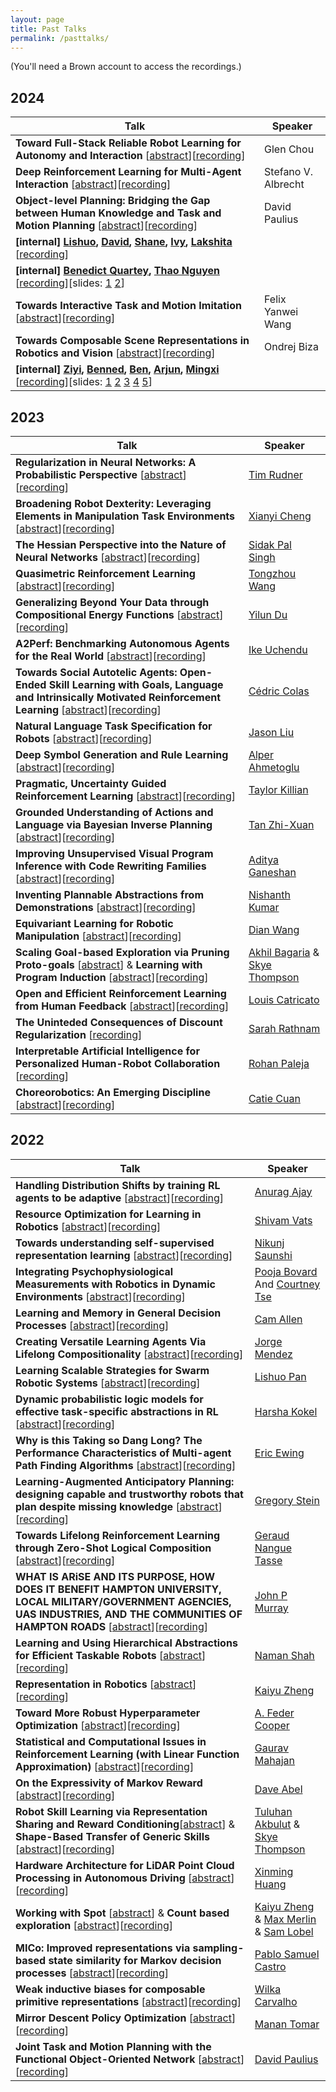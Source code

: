 ```yaml
---
layout: page
title: Past Talks
permalink: /pasttalks/
---
```


(You'll need a Brown account to access the recordings.)
<h2>2024</h2>
<table>
<thead>
  <tr>
    <th>Talk</th>
    <th>Speaker</th>
  </tr>
</thead>
<tbody>
  <tr>
    <td><b>Toward Full-Stack Reliable Robot Learning for Autonomy and Interaction</b> [<a href='abstracts/glenchou.txt' target="_blank">abstract</a>][<a href='https://brown.hosted.panopto.com/Panopto/Pages/Viewer.aspx?id=f89a50f8-b208-4c16-9d03-b103012dbd92' target="_blank">recording</a>]</td>
    <td>Glen Chou</td>
  </tr>
  <tr>
    <td><b>Deep Reinforcement Learning for Multi-Agent Interaction</b> [<a href='abstracts/stefanoalbrecht.txt' target="_blank">abstract</a>][<a href='https://brown.hosted.panopto.com/Panopto/Pages/Viewer.aspx?id=a32a4d42-eac8-45a0-8ad3-b10a0135683e' target='_blank'>recording</a>]</td>
    <td>Stefano V. Albrecht</td>
  </tr>
  <tr>
    <td><b>Object-level Planning: Bridging the Gap between Human Knowledge and Task and Motion Planning</b> [<a href='abstracts/davidpaulius.txt' target="_blank">abstract</a>][<a href='https://brown.hosted.panopto.com/Panopto/Pages/Viewer.aspx?id=4d4d8cf2-965b-4f60-8c0e-b111013014d8' target='_blank'>recording</a>]</td>
    <td>David Paulius</td>
  </tr>
  <tr>
    <td><b>[internal] <a href="https://www.panlishuo.com/" target="_blank">Lishuo</a>, <a href="https://taodav.cc/" target="_blank">David</a>, <a href="https://sparr.io/" target="_blank">Shane</a>, <a href="https://cs.brown.edu/people/grad/xhe71/" target="_blank">Ivy</a>, <a href="https://www.linkedin.com/in/lakshita-dodeja-15399321b/" target="_blank">Lakshita</a></b> [<a href='https://brown.hosted.panopto.com/Panopto/Pages/Viewer.aspx?id=770f2727-f138-4f05-b058-b1180133cd30' target='_blank'>recording</a>]</td><td></td>
  </tr>
  <tr>
    <td><b>[internal] <a href='https://benedictquartey.com/home-page' target="_blank">Benedict Quartey</a>, <a href='https://thao-nguyen-ai.github.io/' target="_blank">Thao Nguyen</a></b> [<a href='https://brown.hosted.panopto.com/Panopto/Pages/Viewer.aspx?id=e51d18f6-0bee-4acf-84ef-b11f012ec1fa' target='_blank'>recording</a>][slides: <a href='pdf/LIMP_Talk_Benedict.pdf' target="_blank">1</a> <a href="https://docs.google.com/presentation/d/1Mfv624cONP7E16hLCEBHJXxadQCO6m7-ziCPur-Fmjw/edit?usp=sharing" target="_blank">2</a>]</td><td></td>
  </tr>
  <tr>
    <td><b>Towards Interactive Task and Motion Imitation</b> [<a href='abstracts/felixwang.txt' target="_blank">abstract</a>][<a href='https://brown.hosted.panopto.com/Panopto/Pages/Viewer.aspx?id=08651f60-fdba-4160-952e-b1260133f8d1' target='_blank'>recording</a>]</td>
    <td>Felix Yanwei Wang</td> 
  </tr>
  <tr>
    <td><b>Towards Composable Scene Representations in Robotics and Vision</b> [<a href='abstracts/ondrejbiza.txt' target="_blank">abstract</a>][<a href='https://brown.hosted.panopto.com/Panopto/Pages/Viewer.aspx?id=b0a1556d-bb90-4fca-a239-b12d0130a9bb' target='_blank'>recording</a>]</td>
    <td>Ondrej Biza</td> 
  </tr>
  <tr>
    <td><b>[internal] <a href="https://yzylmc.github.io/" target="_blank">Ziyi</a>, <a href="https://cs.brown.edu/people/grad/bhedegaa/" target="_blank">Benned</a>, <a href="https://benjaminaspiegel.com/" target="_blank">Ben</a>, <a href="https://arjun-prakash.github.io/" target="_blank">Arjun</a>, <a href="https://saulbatman.github.io/" target="_blank">Mingxi</a></b> [<a href='https://brown.hosted.panopto.com/Panopto/Pages/Viewer.aspx?id=12df9810-de8f-4a71-9fe9-b1340121ea76' target='_blank'>recording</a>][slides: <a href="https://docs.google.com/presentation/d/17o0kTTD0Fr9F7g_PQ_E2FNKCUdqcbreB39IQXoFTxv8/edit?usp=sharing" target="_blank">1</a> <a href="https://drive.google.com/file/d/1wYVRpC5O9ZBeqz_EB1mhaK6waUyKWIGk/view?usp=sharing" target="_blank">2</a> <a href="https://drive.google.com/file/d/1cVG4jKJ9fxiLVHNbincsx9Y1Du6S7WA_/view?usp=sharing" target="_blank">3</a> <a href="https://docs.google.com/presentation/d/1rvFEgDjE6V-wnYNMVAKXf3sYZdaXn2kAwwLREaZODfg/edit?usp=sharing" target="_blank">4</a> <a href="https://docs.google.com/presentation/d/1YUL8QKFx9XB4dv6EXQRU-zxy7CzXIoBqXYVbN8oBD8k/edit?usp=sharing" target="_blank">5</a>]</td><td></td>
  </tr>
</tbody>
</table>

<h2>2023</h2>
<table>
<thead>
  <tr>
    <th>Talk</th>
    <th>Speaker</th>
  </tr>
</thead>
<tbody>
  <tr>
    <td><b>Regularization in Neural Networks: A Probabilistic Perspective</b> [<a href='abstracts/timrudner.txt' target="_blank">abstract</a>][<a href='https://brown.hosted.panopto.com/Panopto/Pages/Viewer.aspx?id=0e1cdf54-2b41-42cf-bb3f-b0cb01325be8' target="_blank">recording</a>]</td>
    <td><a href='https://timrudner.com/' target="_blank">Tim Rudner</a></td>
  </tr>
  <tr>
    <td><b>Broadening Robot Dexterity: Leveraging Elements in Manipulation Task Environments</b> [<a href='abstracts/xianyicheng.txt' target="_blank">abstract</a>][<a href='https://brown.hosted.panopto.com/Panopto/Pages/Viewer.aspx?id=f414da95-cf41-4468-97b9-b0bd013952ad' target="_blank">recording</a>]</td>
    <td><a href='https://xianyicheng.github.io/' target="_blank">Xianyi Cheng</a></td>
  </tr>
  <tr>
    <td><b>The Hessian Perspective into the Nature of Neural Networks</b> [<a href='abstracts/sidakpalsingh.txt' target="_blank">abstract</a>][<a href='https://brown.hosted.panopto.com/Panopto/Pages/Viewer.aspx?id=40316280-6ebd-4e0b-ba2a-b0b6013255a1' target="_blank">recording</a>]</td>
    <td><a href='http://sidakpal.com/' target="_blank">Sidak Pal Singh</a></td>
  </tr>
  <tr>
    <td><b>Quasimetric Reinforcement Learning</b> [<a href='abstracts/tongzhouwang.txt' target="_blank">abstract</a>][<a href='https://brown.hosted.panopto.com/Panopto/Pages/Viewer.aspx?id=9c19b86c-ef96-44f7-bcaf-b0af0120a03f' target="_blank">recording</a>]</td>
    <td><a href='https://www.tongzhouwang.info/' target="_blank">Tongzhou Wang</a></td>
  </tr>
  <tr>
    <td><b>Generalizing Beyond Your Data through Compositional Energy Functions</b> [<a href='abstracts/yilundu.txt' target="_blank">abstract</a>][<a href='https://brown.hosted.panopto.com/Panopto/Pages/Viewer.aspx?id=ebb11f5d-8bd9-4ca0-93a5-b0a8011c6ff7' target="_blank">recording</a>]</td>
    <td><a href='https://yilundu.github.io/' target="_blank">Yilun Du</a></td>
  </tr>
  <tr>
    <td><b>A2Perf: Benchmarking Autonomous Agents for the Real World</b> [<a href='abstracts/ikeuchendu.txt' target="_blank">abstract</a>][<a href='https://brown.hosted.panopto.com/Panopto/Pages/Viewer.aspx?id=0fcab887-5eda-4de9-ac5d-b0a1011838e0' target="_blank">recording</a>]</td>
    <td><a href='https://ikeuchendu.com/' target="_blank">Ike Uchendu</a></td>
  </tr>
  <tr>
    <td><b>Towards Social Autotelic Agents: Open-Ended Skill Learning with Goals, Language and Intrinsically Motivated Reinforcement Learning</b> [<a href='abstracts/cedriccolas.txt' target="_blank">abstract</a>][<a href='https://brown.hosted.panopto.com/Panopto/Pages/Viewer.aspx?id=fa70f372-bfae-4b0c-b197-b09a011e2547' target="_blank">recording</a>]</td>
    <td><a href='https://ccolas.github.io/' target="_blank">Cédric Colas</a></td>
  </tr>
  <tr>
    <td><b>Natural Language Task Specification for Robots</b> [<a href='abstracts/jasonliu.txt' target="_blank">abstract</a>][<a href='https://brown.hosted.panopto.com/Panopto/Pages/Viewer.aspx?id=e9a7bf68-21e3-48a2-9a09-b0930119601e' target="_blank">recording</a>]</td>
    <td><a href='https://jasonxyliu.github.io/' target="_blank">Jason Liu</a></td>
  </tr>
 <tr>
    <td><b>Deep Symbol Generation and Rule Learning</b> [<a href='abstracts/alperahmetoglu.txt' target="_blank">abstract</a>][<a href='https://brown.hosted.panopto.com/Panopto/Pages/Viewer.aspx?id=eebf9755-4855-4d5e-8e0d-b08c011f6596' target="_blank">recording</a>]</td>
    <td><a href='https://alpera.xyz/' target="_blank">Alper Ahmetoglu</a></td>
  </tr> 
  <tr>
    <td><b>Pragmatic, Uncertainty Guided Reinforcement Learning</b> [<a href='abstracts/taylorkillian.txt' target="_blank">abstract</a>][<a href='https://brown.hosted.panopto.com/Panopto/Pages/Viewer.aspx?id=1393288a-7bbe-4dc8-beb9-b085011f7d87' target="_blank">recording</a>]</td>
    <td><a href='https://twkillian.github.io/' target="_blank">Taylor Killian</a></td>
  </tr> 
  <tr>
    <td><b>Grounded Understanding of Actions and Language via Bayesian Inverse Planning</b> [<a href='abstracts/tanzhixuan.txt' target="_blank">abstract</a>][<a href='https://brown.hosted.panopto.com/Panopto/Pages/Viewer.aspx?id=4e8ad957-0aaf-45f5-8189-b03f01293192' target="_blank">recording</a>]</td>
    <td><a href='https://ztangent.github.io/' target="_blank">Tan Zhi-Xuan</a></td>
  </tr> 
  <tr>
    <td><b>Improving Unsupervised Visual Program Inference with Code Rewriting Families</b> [<a href='abstracts/adityaganeshan.txt' target="_blank">abstract</a>][<a href='https://brown.hosted.panopto.com/Panopto/Pages/Viewer.aspx?id=6085a516-a1a9-4d00-9f12-aff90117cf62' target="_blank">recording</a>]</td>
    <td><a href='https://bardofcodes.github.io/' target="_blank">Aditya Ganeshan</a></td>
  </tr> 
  <tr>
    <td><b>Inventing Plannable Abstractions from Demonstrations</b> [<a href='abstracts/nishanthkumar.txt' target="_blank">abstract</a>][<a href='https://brown.hosted.panopto.com/Panopto/Pages/Viewer.aspx?id=7dfa10b7-d608-49f4-852e-aff201226421' target="_blank">recording</a>]</td>
    <td><a href='https://nishanthjkumar.com/' target="_blank">Nishanth Kumar</a></td>
  </tr> 
  <tr>
    <td><b>Equivariant Learning for Robotic Manipulation</b> [<a href='abstracts/dianwang.txt' target="_blank">abstract</a>][<a href='https://brown.hosted.panopto.com/Panopto/Pages/Viewer.aspx?id=da9756a6-0ac9-46e0-94bc-afeb01205379' target="_blank">recording</a>]</td>
    <td><a href='https://pointw.github.io/' target="_blank">Dian Wang</a></td>
  </tr>
  <tr>
    <td><b>Scaling Goal-based Exploration via Pruning Proto-goals</b> [<a href='abstracts/akhilbagaria.txt' target="_blank">abstract</a>] & <b>Learning with Program Induction</b> [<a href='abstracts/skyethompson.txt' target="_blank">abstract</a>][<a href='https://brown.hosted.panopto.com/Panopto/Pages/Viewer.aspx?id=45a45033-c460-483b-a447-afdd0120a6f7' target="_blank">recording</a>]</td>
    <td><a href='https://abagaria.github.io/' target="_blank">Akhil Bagaria</a> & <a href='https://scholar.google.com/citations?user=KdcjezcAAAAJ&hl=en' target="_blank">Skye Thompson</a></td>
  </tr>
  <tr>
    <td><b>Open and Efficient Reinforcement Learning from Human Feedback</b> [<a href='abstracts/louiscastricato.txt' target="_blank">abstract</a>][<a href='https://brown.hosted.panopto.com/Panopto/Pages/Viewer.aspx?id=3feed4f2-dd74-4c98-8a45-afba0130743c' target="_blank">recording</a>]</td>
    <td><a href='https://www.louiscastricato.com/' target="_blank">Louis Catricato</a></td>
  </tr>
  <tr>
    <td><b>The Uninteded Consequences of Discount Regularization</b> [<a href='https://brown.hosted.panopto.com/Panopto/Pages/Viewer.aspx?id=4b958ce6-284f-408e-8114-afb3012de8aa' target="_blank">recording</a>]</td>
    <td><a href='https://sarahrathnam.github.io/' target="_blank">Sarah Rathnam</a></td>
  </tr>
  <tr>
    <td><b>Interpretable Artificial Intelligence for Personalized Human-Robot Collaboration</b> [<a href='https://brown.hosted.panopto.com/Panopto/Pages/Viewer.aspx?id=30668346-9259-4a4c-a469-afac0132df7e' target="_blank">recording</a>]</td>
    <td><a href='https://www.rohanpaleja.com/' target="_blank">Rohan Paleja</a></td>
  </tr>
  <tr>
    <td><b>Choreorobotics: An Emerging Discipline</b> [<a href='abstracts/catiecuan.txt' target="_blank">abstract</a>][<a href='https://brown.hosted.panopto.com/Panopto/Pages/Viewer.aspx?id=4d49fce5-d94f-4935-b98c-afa5012de675' target="_blank">recording</a>]</td>
    <td><a href='https://catiecuan.com/' target="_blank">Catie Cuan</a></td>
  </tr>
</tbody>
</table>

<h2>2022</h2>
<table>
<thead>
  <tr>
    <th>Talk</th>
    <th>Speaker</th>
  </tr>
</thead>
<tbody>
  <tr>
    <td><b>Handling Distribution Shifts by training RL agents to be adaptive</b> [<a href='abstracts/anuragajay.txt' target="_blank">abstract</a>][<a href='https://drive.google.com/file/d/1o4zlo8A3SVL1xviRpt9Egnsm-7t4AkKP/view?usp=sharing' target="_blank">recording</a>]</td>
    <td><a href='https://anuragajay.github.io/' target="_blank">Anurag Ajay</a></td>
  </tr>
  <tr>
    <td><b>Resource Optimization for Learning in Robotics</b> [<a href='abstracts/shivamvats.txt' target="_blank">abstract</a>][<a href='https://drive.google.com/file/d/1i29PGRUrMAoBEzZxHHUji3YlWkStYZBq/view?usp=sharing' target="_blank">recording</a>]</td>
    <td><a href='https://shivamvats.com/' target="_blank">Shivam Vats</a></td>
  </tr>
  <tr>
    <td><b>Towards understanding self-supervised representation learning</b> [<a href='abstracts/nikunjsaunshi.txt' target="_blank">abstract</a>][<a href='https://drive.google.com/file/d/1thkbS-n1qLuYgkEb127gD8wO0KylT7Or/view?usp=share_link' target="_blank">recording</a>]</td>
    <td><a href='https://www.nikunjsaunshi.com/' target="_blank">Nikunj Saunshi</a></td>
  </tr>
  <tr>
    <td><b>Integrating Psychophysiological Measurements with Robotics in Dynamic Environments</b> [<a href='abstracts/poojaandcourtney.txt' target="_blank">abstract</a>][<a href='https://drive.google.com/file/d/1q6Zk58wsbOXMr7tZmU2_ltulIvD80oal/view?usp=sharing' target="_blank">recording</a>]</td>
    <td><a href='https://www.linkedin.com/in/pooja-bovard' target="_blank">Pooja Bovard</a> And <a href='https://cs.brown.edu/people/grad/cctse/' target="_blank">Courtney Tse</a></td>
  </tr>
  <tr>
    <td><b>Learning and Memory in General Decision Processes</b> [<a href='abstracts/camallen.txt' target="_blank">abstract</a>][<a href='https://drive.google.com/file/d/14Hf9fncRsRjmjtmJUL6dZSRcdCKAmOtv/view?usp=sharing' target="_blank">recording</a>]</td>
    <td><a href='https://camallen.net/' target="_blank">Cam Allen</a></td>
  </tr>
  <tr>
    <td><b>Creating Versatile Learning Agents Via Lifelong Compositionality</b> [<a href='abstracts/jorgemendez.txt' target="_blank">abstract</a>][<a href='https://drive.google.com/file/d/1RkszNHiyE-VpVowQ7YODMIc17o07Yhev/view?usp=sharing' target="_blank">recording</a>]</td>
    <td><a href='https://www.csail.mit.edu/person/jorge-mendez' target="_blank">Jorge Mendez</a></td>
  </tr>
  <tr>
    <td><b>Learning Scalable Strategies for Swarm Robotic Systems</b> [<a href='abstracts/lishuopan.txt' target="_blank">abstract</a>][<a href='https://drive.google.com/file/d/1PNpglCIQiuNtRKRIiM4jXHoXZpeOmTXT/view?usp=sharing' target="_blank">recording</a>]</td>
    <td><a href='https://www.panlishuo.com/' target="_blank">Lishuo Pan</a></td>
  </tr>
  <tr>
    <td><b>Dynamic probabilistic logic models for effective task-specific abstractions in RL</b> [<a href='abstracts/harshakokel.txt' target="_blank">abstract</a>][<a href='https://drive.google.com/file/d/13x6WzRi8nVKsZ4xQY_PZSw2E9JNNtpRc/view?usp=sharing' target="_blank">recording</a>]</td>
    <td><a href='https://harshakokel.com/' target="_blank">Harsha Kokel</a></td>
  </tr>
  <tr>
    <td><b>Why is this Taking so Dang Long? The Performance Characteristics of Multi-agent Path Finding Algorithms</b> [<a href='abstracts/ericewing.txt' target="_blank">abstract</a>][<a href='https://drive.google.com/file/d/1-QDX9yhz1pxELbrhHqy1iGDzjDrFkx9G/view?usp=sharing' target="_blank">recording</a>]</td>
    <td><a href='https://ewinge.me/' target="_blank">Eric Ewing</a></td>
  </tr>
  <tr>
    <td><b>Learning-Augmented Anticipatory Planning: designing capable and trustworthy robots that plan despite missing knowledge</b> [<a href='abstracts/gregorystein.txt' target="_blank">abstract</a>][<a href='https://drive.google.com/file/d/15mAt3DFq900IfYodqJ5Oxx0pp7xiEvyZ/view?usp=sharing' target="_blank">recording</a>]</td>
    <td><a href='https://gjstein.com/' target="_blank">Gregory Stein</a></td>
  </tr>
  <tr>
    <td><b>Towards Lifelong Reinforcement Learning through Zero-Shot Logical Composition</b> [<a href='abstracts/geraudtasse.txt' target="_blank">abstract</a>][<a href='https://drive.google.com/file/d/1ucIdkQAh9y4eRfSdD_JdgiPPotVYhM0y/view?usp=sharing' target="_blank">recording</a>]</td>
    <td><a href='https://geraudnt.github.io/' target="_blank">Geraud Nangue Tasse</a></td>
  </tr>
  <tr>
    <td><b>WHAT IS ARiSE AND ITS PURPOSE, HOW DOES IT BENEFIT HAMPTON UNIVERSITY, LOCAL MILITARY/GOVERNMENT AGENCIES, UAS INDUSTRIES, AND THE COMMUNITIES OF HAMPTON ROADS</b> [<a href='abstracts/johnpmurray.txt' target="_blank">abstract</a>][<a href='https://drive.google.com/file/d/1xda8ZtTLCWz1GU24G2HhbhEb5cC_eWNe/view?usp=sharing' target="_blank">recording</a>]</td>
    <td><a href='https://www.linkedin.com/in/john-murray-749893292' target="_blank">John P Murray</a></td>
  </tr>
  <tr>
    <td><b>Learning and Using Hierarchical Abstractions for Efficient Taskable Robots</b> [<a href='abstracts/geraudtasse.txt' target="_blank">abstract</a>][<a href='https://drive.google.com/file/d/1FEXJEr6J8C-hddAObTzET6sBKTU_6ePU/view?usp=sharing' target="_blank">recording</a>]</td>
    <td><a href='https://www.namanshah.net/' target="_blank">Naman Shah</a></td>
  </tr>
  <tr>
    <td><b>Representation in Robotics</b> [<a href='abstracts/kaiyuzheng.txt' target="_blank">abstract</a>][<a href='https://drive.google.com/file/d/13OO9SUWuNwSKZeoA1fma4hNz64tNo9PE/view?usp=sharing' target="_blank">recording</a>]</td>
    <td><a href='https://kaiyuzheng.me/' target="_blank">Kaiyu Zheng</a></td>
  </tr>
  <tr>
    <td><b>Toward More Robust Hyperparameter Optimization</b> [<a href='abstracts/afedercooper.txt' target="_blank">abstract</a>][<a href='https://drive.google.com/file/d/1zayhgJWOvlwqsTYnFrTYkiyFqZQuwCsR/view?usp=sharingt' target="_blank">recording</a>]</td>
    <td><a href='https://afedercooper.info/' target="_blank">A. Feder Cooper</a></td>
  </tr>
  <tr>
    <td><b>Statistical and Computational Issues in Reinforcement Learning (with Linear Function Approximation)</b> [<a href='abstracts/gauravmahajan.txt' target="_blank">abstract</a>][<a href='https://drive.google.com/file/d/1OSRSyupwbLG-PG-7wHGKUDJyEnZnwnq_/view?usp=sharing' target="_blank">recording</a>]</td>
    <td><a href='https://gomahajan.github.io/' target="_blank">Gaurav Mahajan</a></td>
  </tr>
  <tr>
    <td><b>On the Expressivity of Markov Reward</b> [<a href='abstracts/daveabel.txt' target="_blank">abstract</a>][<a href='https://drive.google.com/file/d/1nyOO4HQYVH3To0b-i9AI2abQQjlqdlgh/view?usp=sharing' target="_blank">recording</a>]</td>
    <td><a href='https://david-abel.github.io/' target="_blank">Dave Abel</a></td>
  </tr>
  <tr>
    <td><b>Robot Skill Learning via Representation Sharing and Reward Conditioning</b>[<a href='abstracts/tuluhanakbulut.txt' target="_blank">abstract</a>] & <b>Shape-Based Transfer of Generic Skills</b> [<a href='abstracts/skyethompson.txt' target="_blank">abstract</a>][<a href='https://drive.google.com/file/d/1YNw2egsp7ArblMY53kHVp0j1Jt6RjkQN/view?usp=sharing' target="_blank">recording</a>]</td>
    <td><a href='https://www.linkedin.com/in/mete-tuluhan-akbulut-90b21076/' target="_blank">Tuluhan Akbulut</a> & <a href='https://scholar.google.com/citations?user=KdcjezcAAAAJ&hl=en' target="_blank">Skye Thompson</a></td>
  </tr>
  <tr>
    <td><b>Hardware Architecture for LiDAR Point Cloud Processing in Autonomous Driving</b> [<a href='abstracts/xinminghuang.txt' target="_blank">abstract</a>][<a href='https://drive.google.com/file/d/1Myh42HheSwGCgfRzi39OtLvm1N1H1CQD/view?usp=sharing' target="_blank">recording</a>]</td>
    <td><a href='hhttps://users.wpi.edu/~xhuang/' target="_blank">Xinming Huang</a></td>
  </tr>
  <tr>
    <td><b>Working with Spot</b> [<a href='abstracts/max&kaiyu.txt' target="_blank">abstract</a>] & <b>Count based exploration</b> [<a href='abstracts/samlobel.txt' target="_blank">abstract</a>][<a href='https://drive.google.com/file/d/10KPiTRUYaBkCxvhZCj_MqBzi1sUjonSm/view?usp=sharing' target="_blank">recording</a>]</td>
    <td><a href='https://kaiyuzheng.me/' target="_blank">Kaiyu Zheng</a> & <a href='https://www.linkedin.com/in/maxmerlin/' target="_blank">Max Merlin</a> & <a href='https://samlobel.github.io/' target="_blank">Sam Lobel</a></td>
  </tr>
  <tr>
    <td><b>MICo: Improved representations via sampling-based state similarity for Markov decision processes</b> [<a href='abstracts/pablocastro.txt' target="_blank">abstract</a>][<a href='https://drive.google.com/file/d/1rgotoyfdwTu4GhNDXcxepyXZuzfPtPJM/view?usp=sharing' target="_blank">recording</a>]</td>
    <td><a href='https://psc-g.github.io/' target="_blank">Pablo Samuel Castro</a></td>
  </tr>
  <tr>
    <td><b>Weak inductive biases for composable primitive representations</b> [<a href='abstracts/wilkacarvalho.txt' target="_blank">abstract</a>][<a href='https://drive.google.com/file/d/1uoP3n5wRdgzqUhjLH27JT2wtCPKNrskk/view?usp=sharing' target="_blank">recording</a>]</td>
    <td><a href='https://cogscikid.com/' target="_blank">Wilka Carvalho</a></td>
  </tr>
  <tr>
    <td><b>Mirror Descent Policy Optimization</b> [<a href='abstracts/manantomar.txt' target="_blank">abstract</a>][<a href='https://drive.google.com/file/d/1umosW9BO5ixMJmJfTa5pbGPmYXeN6FJf/view?usp=sharing' target="_blank">recording</a>]</td>
    <td><a href='https://manantomar.github.io/' target="_blank">Manan Tomar</a></td>
  </tr>
  <tr>
    <td><b>Joint Task and Motion Planning with the Functional Object-Oriented Network</b> [<a href='abstracts/davidpaulius.txt' target="_blank">abstract</a>][<a href='https://drive.google.com/file/d/1BXKoq5OLQs-RqBfxu1KQQUExx0BkvIj_/view?usp=sharing' target="_blank">recording</a>]</td>
    <td><a href='https://davidpaulius.github.io/' target="_blank">David Paulius</a></td>
  </tr>
</tbody>
</table>
